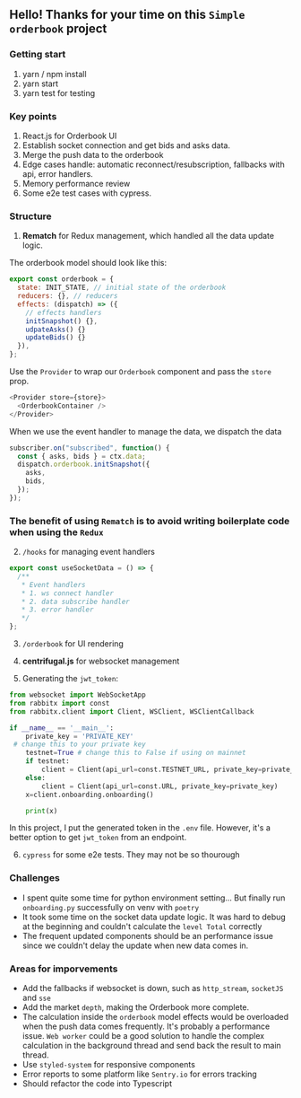 ## Hello! Thanks for your time on this `Simple orderbook` project

### **Getting start**

1. yarn / npm install
2. yarn start
3. yarn test for testing

### **Key points**

1. React.js for Orderbook UI
2. Establish socket connection and get bids and asks data.
3. Merge the push data to the orderbook
4. Edge cases handle: automatic reconnect/resubscription, fallbacks with api, error handlers.
5. Memory performance review
6. Some e2e test cases with cypress.

### **Structure**

1. **Rematch** for Redux management, which handled all the data update logic.

The orderbook model should look like this:

```javascript
export const orderbook = {
  state: INIT_STATE, // initial state of the orderbook
  reducers: {}, // reducers
  effects: (dispatch) => ({
    // effects handlers
    initSnapshot() {},
    udpateAsks() {}
    updateBids() {}
  }),
};
```

Use the `Provider` to wrap our `Orderbook` component and pass the `store` prop.

```javascript
<Provider store={store}>
  <OrderbookContainer />
</Provider>
```

When we use the event handler to manage the data, we dispatch the data

```javascript
subscriber.on("subscribed", function() {
  const { asks, bids } = ctx.data;
  dispatch.orderbook.initSnapshot({
    asks,
    bids,
  });
});
```

### The benefit of using `Rematch` is to avoid writing boilerplate code when using the `Redux`

2. `/hooks` for managing event handlers

```javascript
export const useSocketData = () => {
  /**
   * Event handlers
   * 1. ws connect handler
   * 2. data subscribe handler
   * 3. error handler
   */
};
```

3. `/orderbook` for UI rendering

4. **centrifugal.js** for websocket management

5. Generating the `jwt_token`:

```python
from websocket import WebSocketApp
from rabbitx import const
from rabbitx.client import Client, WSClient, WSClientCallback

if __name__ == '__main__':
    private_key = 'PRIVATE_KEY'
 # change this to your private key
    testnet=True # change this to False if using on mainnet
    if testnet:
        client = Client(api_url=const.TESTNET_URL, private_key=private_key)
    else:
        client = Client(api_url=const.URL, private_key=private_key)
    x=client.onboarding.onboarding()

    print(x)
```

In this project, I put the generated token in the `.env` file. However, it's a better option to get `jwt_token` from an endpoint.

6.  `cypress` for some e2e tests. They may not be so thourough

### **Challenges**

- I spent quite some time for python environment setting... But finally run `onboarding.py` successfully on venv with `poetry`
- It took some time on the socket data update logic. It was hard to debug at the beginning and couldn't calculate the `level Total` correctly
- The frequent updated components should be an performance issue since we couldn't delay the update when new data comes in.

### **Areas for imporvements**

- Add the fallbacks if websocket is down, such as `http_stream`, `socketJS` and `sse`
- Add the market `depth`, making the Orderbook more complete.
- The calculation inside the `orderbook` model effects would be overloaded when the push data comes frequently. It's probably a performance issue. `Web worker` could be a good solution to handle the complex calculation in the background thread and send back the result to main thread.
- Use `styled-system` for responsive components
- Error reports to some platform like `Sentry.io` for errors tracking
- Should refactor the code into Typescript
